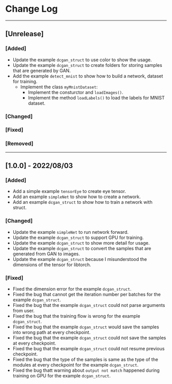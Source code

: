 # Change Log

------------
## [Unrelease]
### [Added]
- Update the example `dcgan_struct` to use color to show the usage.
- Update the example `dcgan_struct` to create folders for storing samples that are generated by GAN.
- Add the example `detect_mnist` to show how to build a network, dataset for training.
	- Implement the class `myMnistDataset`:
		* Implement the consturctor and `loadImages()`.
		* Implement the method `loadLabels()` to load the labels for MNIST dataset.

### [Changed]

### [Fixed]

### [Removed]

------------
## [1.0.0] - 2022/08/03
### [Added]
- Add a simple example `tensorEye` to create eye tensor.
- Add an example `simpleNet` to show how to create a network.
- Add an example `dcgan_struct` to show how to train a network with struct.

### [Changed]
- Update the example `simpleNet` to run network forward.
- Update the example `dcgan_struct` to support GPU for training.
- Update the example `dcgan_struct` to show more detail for usage.
- Update the example `dcgan_struct` to convert the samples that are generated from GAN to images.
- Update the example `dcgan_struct` because I misunderstood the dimensions of the tensor for libtorch.

### [Fixed]
- Fixed the dimension error for the example `dcgan_struct`.
- Fixed the bug that cannot get the iteration number per batches for the example `dcgan_struct`.
- Fixed the bug that the example `dcgan_struct` could not parse arguments from user.
- Fixed the bug that the training flow is wrong for the example `dcgan_struct`.
- Fixed the bug that the example `dcgan_struct` would save the samples into wrong path at every checkpoint.
- Fixed the bug that the example `dcgan_struct` could not save the samples at every checkpoint.
- Fixed the bug that the example `dcgan_struct` could not resume previous checkpoint.
- Fixed the bug that the type of the samples is same as the type of the modules at every checkpoint for the example `dcgan_struct`.
- Fixed the bug thatt warning about `output not match` happened during training on GPU for the example `dcgan_struct`.


